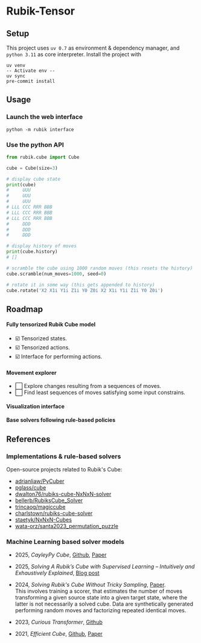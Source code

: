 # Rubik-Tensor


## Setup

This project uses `uv 0.7` as environment & dependency manager, and `python 3.11` as core interpreter. Install the project with

```shell
uv venv
-- Activate env --
uv sync
pre-commit install
```

## Usage

### Launch the web interface

```shell
python -m rubik interface
```

### Use the python API

```python
from rubik.cube import Cube

cube = Cube(size=3)

# display cube state
print(cube)
#     UUU        
#     UUU
#     UUU
# LLL CCC RRR BBB
# LLL CCC RRR BBB
# LLL CCC RRR BBB
#     DDD
#     DDD
#     DDD

# display history of moves
print(cube.history)
# []

# scramble the cube using 1000 random moves (this resets the history)
cube.scramble(num_moves=1000, seed=0)

# rotate it in some way (this gets appended to history)
cube.rotate('X2 X1i Y1i Z1i Y0 Z0i X2 X1i Y1i Z1i Y0 Z0i')
```

## Roadmap

#### Fully tensorized Rubik Cube model

- ☑️ Tensorized states.
- ☑️ Tensorized actions.
- ☑️ Interface for performing actions.

#### Movement explorer

- ⬜ Explore changes resulting from a sequences of moves.
- ⬜ Find least sequences of moves satisfying some input constrains.

#### Visualization interface

#### Base solvers following rule-based policies



## References

### Implementations & rule-based solvers

Open-source projects related to Rubik's Cube:
- [adrianliaw/PyCuber](https://github.com/adrianliaw/PyCuber)
- [pglass/cube](https://github.com/pglass/cube)
- [dwalton76/rubiks-cube-NxNxN-solver](https://github.com/dwalton76/rubiks-cube-NxNxN-solver)
- [bellerb/RubiksCube_Solver](https://github.com/bellerb/RubiksCube_Solver)
- [trincaog/magiccube](https://github.com/trincaog/magiccube)
- [charlstown/rubiks-cube-solver](https://github.com/charlstown/rubiks-cube-solver)
- [staetyk/NxNxN-Cubes](https://github.com/staetyk/NxNxN-Cubes)
- [wata-orz/santa2023_permutation_puzzle](https://github.com/wata-orz/santa2023_permutation_puzzle/tree/main)

### Machine Learning based solver models

- 2025, _CayleyPy Cube_, [Github](https://github.com/k1242/cayleypy-cube), [Paper](https://arxiv.org/html/2502.13266v1)

- 2025, _Solving A Rubik’s Cube with Supervised Learning – Intuitively and Exhaustively Explained_, [Blog post](https://towardsdatascience.com/solving-a-rubiks-cube-with-supervised-learning-intuitively-and-exhaustively-explained-4f87b72ba1e2/)

- 2024, _Solving Rubik's Cube Without Tricky Sampling_, [Paper](https://arxiv.org/abs/2411.19583).<br>
This involves training a scorer, that estimates the number of moves transforming a given source state into a given target state, where the latter is not necessarily a solved cube. Data are synthetically generated performing random moves and factorizing repeated identical moves.

- 2023, _Curious Transformer_, [Github](https://github.com/tedtedtedtedtedted/Solve-Rubiks-Cube-Via-Transformer)

- 2021, _Efficient Cube_, [Github](https://github.com/kyo-takano/efficientcube), [Paper](https://arxiv.org/abs/2106.03157)
